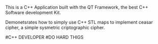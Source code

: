 This is a C++ Application built with the QT Framework, the best C++ Software development Kit.

Demonetsrates how to simply use C++ STL maps to implement ceasar cipher, a simple sysmetric criptographic cipher.

#C++ DEVELOPER
#DO HARD THIGS
